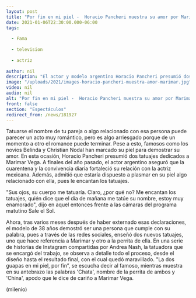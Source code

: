 ```yaml
---
layout: post
title: "Por fin en mi piel -  Horacio Pancheri muestra su amor por Marimar Vega con dos tatuajes"
date: 2021-01-06T22:30:00.000-06:00
tags:
  
  - Fama
  
  - television
  
  - actriz
  
author: nil
description: "El actor y modelo argentino Horacio Pancheri presumió dos tatuajes dedicados a la actriz mexicana Marimar Vega. "
image: "/uploads/2021/images-horacio-pancheri-muestra-amor-marimar.jpg"
video: nil
audio: nil
alt: "Por fin en mi piel -  Horacio Pancheri muestra su amor por Marimar Vega con dos tatuajes"
front: false
section: "Espectáculos"
redirect_from: /news/181927
---
```


Tatuarse el nombre de tu pareja o algo relacionado con esa persona puede parecer un acto muy romántico, pero es algo arriesgado porque de un momento a otro el romance puede terminar. Pese a esto, famosos como los novios Belinda y Christian Nodal han marcado su piel para demostrar su amor. En esta ocasión, Horacio Pancheri presumió dos tatuajes dedicados a Marimar Vega. A finales del año pasado, el actor argentino aseguró que la cuarentena y la convivencia diaria fortaleció su relación con la actriz mexicana. Además, admitió que estaría dispuesto a plasmar en su piel algo relacionado con ella, pues le encantan los tatuajes. 

"Sus ojos, su cuerpo me tatuaría. Claro, ¿por qué no? Me encantan los tatuajes, quién dice que el día de mañana me tatúe su nombre, estoy muy enamorado", dijo en aquel entonces frente a las cámaras del programa matutino Sale el Sol. 

Ahora, tras varios meses después de haber externado esas declaraciones, el modelo de 38 años demostró ser una persona que cumple con su palabra, pues a través de las redes sociales, enseñó dos nuevos tatuajes, uno que hace referencia a Marimar y otro a la perrita de ella. En una serie de historias de Instagram compartidas por Andrea Nash, la tatuadora que se encargó del trabajo, se observa a detalle todo el proceso, desde el diseño hasta el resultado final, con el cual quedó maravillado. "La dos guapas en mi piel, por fin”, se escucha decir al famoso, mientras muestra en su antebrazo las palabras 'Chata', nombre de la perrita de ambos y 'China', apodo que le dice de cariño a Marimar Vega. 

(milenio)
